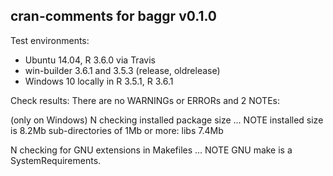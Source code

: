 ## cran-comments for baggr v0.1.0

Test environments:
* Ubuntu 14.04, R 3.6.0 via Travis
* win-builder 3.6.1 and 3.5.3 (release, oldrelease)
* Windows 10 locally in R 3.5.1, R 3.6.1

Check results:
There are no WARNINGs or ERRORs and 2 NOTEs:

(only on Windows)
N checking installed package size ... NOTE
    installed size is  8.2Mb
    sub-directories of 1Mb or more:
      libs   7.4Mb

N checking for GNU extensions in Makefiles ... NOTE
  GNU make is a SystemRequirements.    

